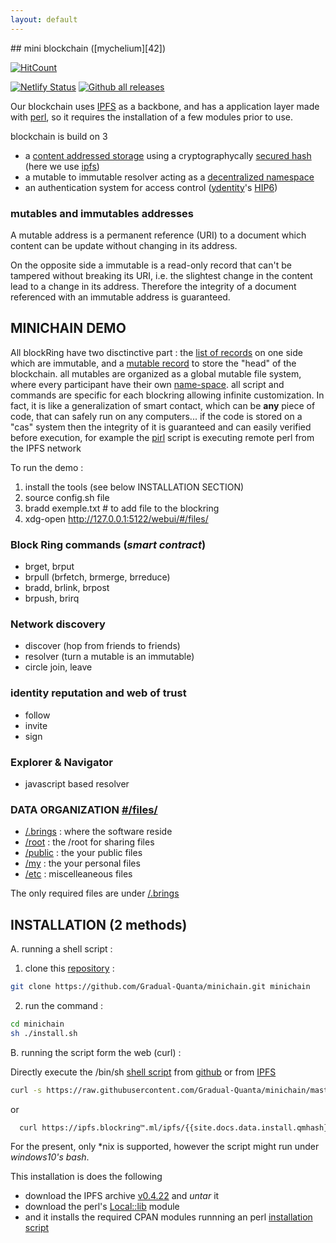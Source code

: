 ```yaml
---
layout: default
---
```

<meta charset="utf8"/>
## mini blockchain ([mychelium][42])

<!-- {% if site.GH_ENV == 'gh_pages' %} /-->
[![HitCount](https://hits.dwyl.io/Gradual-Quanta/minichain.svg)](http://hits.dwyl.io/Gradual-Quanta/minichain)
<!-- {% endif %} /-->
[![Netlify Status](https://api.netlify.com/api/v1/badges/9861b9fa-9749-4a61-b1fb-f32502348934/deploy-status)](https://app.netlify.com/sites/festive-leakey-329460/deploys)
[![Github all releases](https://img.shields.io/github/downloads/Gradual-Quanta/minichain/total.svg)](https://GitHub.com/Gradual-Quanta/minichain/releases/)

Our blockchain uses [IPFS][4] as a backbone, and has a application layer made with [perl][5],
so it requires the installation of a few modules prior to use.

 blockchain is build on 3 

* a [content addressed storage][9] using a cryptographycally [secured hash][8]
  (here we use [ipfs][4])
* a mutable to immutable resolver acting as a [decentralized namespace][6]
* an authentication system for access control ([ydentity][7]'s [HIP6][10])

### mutables and immutables addresses

A mutable address is a permanent reference (URI) to a document which content can be update
without changing in its address.

On the opposite side a immutable is a read-only record that can't be tampered without
breaking its URI, i.e. the slightest change in the content lead to a change in its address.
Therefore the integrity of a document referenced with an immutable address is guaranteed.

[6]: https://duckduckgo.com/?q=!g+decentralized+namespace
[7]: https://duckduckgo.com/?q=!g+decentralized+identity+site:ydentity.ml
[8]: https://duckduckgo.com/?q=!g+cryptographycally+secure+hash+%23M4GC
[9]: https://duckduckgo.com/?q=!g+content+addressed+storage
[10]: https://duckduckgo.com/?q=!g+Human+IP+address+ydentity
[42]: https://duckduckgo.com/?q=!g+%22mychelium%22

## MINICHAIN DEMO

All blockRing have two disctinctive part : the [list of records][LoR] on one side which are immutable,
and a [mutable record][mut] to store the "head" of the blockchain.
all mutables are organized as a global mutable file system, where every participant have their own [name-space][files].
all script and commands are specific for each blockring allowing infinite customization.
In fact, it is like a generalization of smart contact, which can be **any** piece of code, that can safely
run on any computers... if the code is stored on a "cas" system then the integrity of it is guaranteed and can
easily verified before execution, for example the [pirl] script is executing remote perl from the IPFS network

To run the demo :

1. install the tools (see below INSTALLATION SECTION)
2. source config.sh file
3. bradd exemple.txt # to add file to the blockring
4. xdg-open http://127.0.0.1:5122/webui/#/files/

### Block Ring commands (*smart contract*)

* brget, brput
* brpull (brfetch, brmerge, brreduce)
* bradd, brlink, brpost
* brpush, brirq

### Network discovery

* discover (hop from friends to friends)
* resolver (turn a mutable is an immutable)
* circle join, leave

### identity reputation and web of trust

* follow
* invite
* sign

### Explorer &amp; Navigator

* javascript based resolver

### DATA ORGANIZATION [#/files/][files]

* [/.brings](http://ipfs.io/webui/#/files/.brings) : where the software reside
* [/root](http://ipfs.io/webui/#/files/root) : the /root for sharing files
* [/public](http://ipfs.io/webui/#/files/public) : the your public files
* [/my](http://ipfs.io/webui/#/files/my) : the your personal files
* [/etc](http://ipfs.io/webui/#/files/etc) : miscelleaneous files

The only required files are under [/.brings][brng]

## INSTALLATION (2 methods)

A. running a shell script :

 1. clone this [repository][1] :
 ```sh
 git clone https://github.com/Gradual-Quanta/minichain.git minichain
 ```
 2. run the command :
 ```sh
 cd minichain
 sh ./install.sh
 ```

B. running the script form the web (curl) :

 Directly execute the /bin/sh [shell script][2] from [github][3] or from [IPFS][2]
 ```sh
 curl -s https://raw.githubusercontent.com/Gradual-Quanta/minichain/master/install.sh | sh /dev/stdin
 ```
 or 
 ```sh
   curl https://ipfs.blockring™.ml/ipfs/{{site.docs.data.install.qmhash}} | sh /dev/stdin
 ```

For the present, only \*nix is supported, however the script might run under *windows10's bash*.

This installation is does the following

* download the IPFS archive [v0.4.22][43] and *untar* it
* download the perl's [Local::lib][44] module
* and it installs the required CPAN modules runnning an perl [installation script][45]


[1]: https://github.com/Gradual-Quanta/minichain
[2]: https://github.com/Gradual-Quanta/minichain/blob/master/install.sh
[2raw]: https://raw.githubusercontent.com/Gradual-Quanta/minichain/master/install.sh 
[3]: https://github.com/Gradual-Quanta
[4]: https://github.com/ipfs/go-ipfs
[5]: https://github.com/Perl/perl5
[43]: https://dist.ipfs.io/go-ipfs/v0.4.22/go-ipfs_v0.4.22_linux-amd64.tar.gz
[44]: https://duckduckgo.com/?q=Perl+Local::Lib
[45]: https://github.com/Gradual-Quanta/minichain/blob/master/.brings/bootstrap/perl5/install_modules.sh
[LoR]: https://ipfs.io/ipfs/QmfQkD8pBSBCBxWEwFSu4XaDVSWK6bjnNuaWZjMyQbyDub/#/files/.brings/files
[mut]: https://ipfs.io/ipfs/QmfQkD8pBSBCBxWEwFSu4XaDVSWK6bjnNuaWZjMyQbyDub/#/files/.brings/mutables
[files]: https://ipfs.io/ipfs/QmfQkD8pBSBCBxWEwFSu4XaDVSWK6bjnNuaWZjMyQbyDub/#/files/
[brng]: https://ipfs.io/ipfs/QmfQkD8pBSBCBxWEwFSu4XaDVSWK6bjnNuaWZjMyQbyDub/#/files/.brings
[pirl]: https://github.com/Gradual-Quanta/minichain/tree/master/.brings/minimal/bin/pirl


